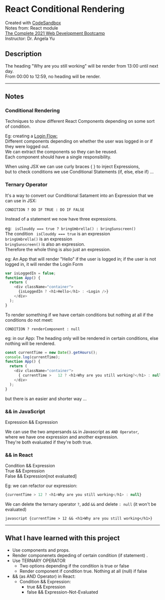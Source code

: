 # React Conditional Rendering
Created with [CodeSandbox](https://codesandbox.io/)  
Notes from: React module  
[The Complete 2021 Web Development Bootcamp](https://www.udemy.com/course/the-complete-web-development-bootcamp/)  
Instructor: Dr. Angela Yu


## Description

The heading "Why are you still working" will be render from 13:00 until next day.       
From 00:00 to 12:59, no heading will be render.

---

## Notes 

### Conditional Rendering
Techniques to show different React Components depending on some sort of condition.

Eg: creating a [Login Flow:](https://github.com/ChristianVillalba/react_conditional_rendering_login_form.git)          
Different components depending on whether the user was logged in or if they were logged out.         
We can extract the components so they can be reused.       
Each component should have a single responsibility.    

When using JSX we can use curly braces { } to inject Expressions,     
but to check conditions we use Conditional Statements (if, else, else if) ...

### Ternary Operator
It's a way to convert our Conditional Satament into an Expression that we can use in JSX:
```
CONDITION ? DO IF TRUE : DO IF FALSE
```
Instead of a statement we now have three expressions. 

eg: ```  isClouddy === true ? bringUmbrella() : bringSunscreen() ```     
The condition ```  isClouddy === true ```  is an expression      
```bringUmbrella()``` is an expression     
``` bringSunscreen() ``` is also an expression.     
Therefore the whole thing is also just an expression.     

eg: An App that will render "Hello" if the user is logged in; if the user is not logged in, it will render the Login Form 
```javascript
var isLoggedIn = false;
function App() {
  return (
    <div className="container">
      {isLoggedIn ? <h1>Hello</h1> : <Login />}
    </div>
  );
}
```

To render something if we have certain conditions but nothing at all if the conditions do not meet:       
```
CONDITION ? renderComponent : null
```
eg: in our App: The heading only will be rendered in certain conditions, else nothing will be rendered.      
```javascript
const currentTime = new Date().getHours();
console.log(currentTime);
function App() {
  return (
    <div className="container">
      { currentTime >   12 ? <h1>Why are you still working?</h1> : null}
    </div>
  );
}
```
but there is an easier and shorter way ...


### && in JavaScript 
Expression && Expression      

We can use the two ampersands ```&&``` in Javascript as ```AND Operator```,     
where we have one expression and another expression.     
They're both evaluated if they're both true.     

### && in React
Condition && Expression     
True && Expression     
False && Expression[not evaluated]     

Eg: we can refactor our expression:     
```javascript 
{currentTime > 12 ? <h1>Why are you still working</h1> : null} 
```    
We can delete the ternary operator ```?```, add ```&&``` and delete ```: null``` (it won't be evaluated)     
```
javascript {currentTime > 12 && <h1>Why are you still working</h1>} 
```    

---
## What I have learned with this project

* Use components and props.
* Render componenets depeding of certain condition (if statement) .
* Use TERNARY OPERATOR
    * Two options depending if the condition is true or false
    * Render component if condition true. Nothing at all (null) if false 
* && (as AND Operator) in React:    
    * Condition && Expression:
      * true && Expression
      * false && Expression-Not-Evaluated
